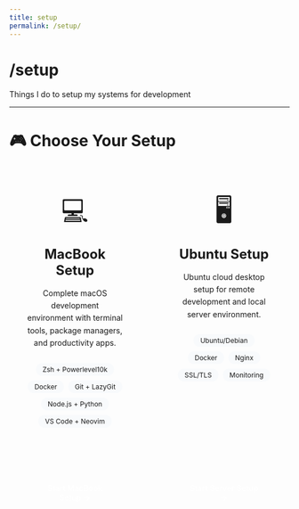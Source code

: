 ```yaml
---
title: setup
permalink: /setup/
---
```


# /setup

Things I do to setup my systems for development

---

# 🎮 Choose Your Setup

<div class="setup-selection">
  <div class="setup-card">
    <div class="setup-icon">💻</div>
    <h2>MacBook Setup</h2>
    <p>Complete macOS development environment with terminal tools, package managers, and productivity apps.</p>
    <div class="setup-features">
      <span class="feature-tag">Zsh + Powerlevel10k</span>
      <span class="feature-tag">Docker</span>
      <span class="feature-tag">Git + LazyGit</span>
      <span class="feature-tag">Node.js + Python</span>
      <span class="feature-tag">VS Code + Neovim</span>
    </div>
    <a href="{{ '/setup/macbook' | relative_url }}" class="setup-button">
      Start MacBook Setup →
    </a>
  </div>

  <div class="setup-card">
    <div class="setup-icon">🖥️</div>
    <h2>Ubuntu Setup</h2>
    <p>Ubuntu cloud desktop setup for remote development and local server environment.</p>
    <div class="setup-features">
      <span class="feature-tag">Ubuntu/Debian</span>
      <span class="feature-tag">Docker</span>
      <span class="feature-tag">Nginx</span>
      <span class="feature-tag">SSL/TLS</span>
      <span class="feature-tag">Monitoring</span>
    </div>
    <a href="{{ '/setup/ubuntu' | relative_url }}" class="setup-button">
      Start Server Setup →
    </a>
  </div>
</div>

<style>
.setup-selection {
  display: grid;
  grid-template-columns: 1fr 1fr;
  gap: 2rem;
  margin: 2rem 0;
}

.setup-card {
  background: var(--card);
  border: 2px solid var(--line);
  border-radius: 16px;
  padding: 2rem;
  text-align: center;
  transition: all 0.3s ease;
  position: relative;
  overflow: hidden;
  display: flex;
  flex-direction: column;
  height: 100%;
}

.setup-card:hover {
  border-color: var(--accent);
  transform: translateY(-4px);
  box-shadow: 0 12px 32px rgba(0, 0, 0, 0.1);
}

.setup-card::before {
  content: '';
  position: absolute;
  top: 0;
  left: 0;
  right: 0;
  height: 4px;
  background: linear-gradient(90deg, var(--accent), #60a5fa);
  opacity: 0;
  transition: opacity 0.3s ease;
}

.setup-card:hover::before {
  opacity: 1;
}

.setup-icon {
  font-size: 3rem;
  margin-bottom: 1rem;
}

.setup-card h2 {
  margin: 0 0 1rem 0;
  font-size: 1.5rem;
  color: var(--ink);
}

.setup-card p {
  margin: 0 0 1.5rem 0;
  color: var(--muted);
  line-height: 1.6;
}

.setup-features {
  display: flex;
  flex-wrap: wrap;
  gap: 0.5rem;
  justify-content: center;
  margin-bottom: 1.5rem;
}

.feature-tag {
  background: #f8fafc;
  border: 1px solid var(--line);
  border-radius: 20px;
  padding: 0.25rem 0.75rem;
  font-size: 0.75rem;
  color: var(--text-muted);
  font-family: var(--mono);
}

.setup-button {
  display: inline-block;
  background: var(--accent);
  color: white;
  padding: 0.75rem 1.5rem;
  border-radius: 8px;
  text-decoration: none;
  font-weight: 500;
  transition: all 0.2s ease;
  border: 2px solid var(--accent);
  margin-top: auto;
}

.setup-button:hover {
  transform: translateY(-1px);
}

[data-theme="dark"] .setup-card h2,
[data-theme="dark"] .setup-card p {
  color: #ffffff !important;
}

[data-theme="dark"] .feature-tag {
  background: #ffffff !important;
  color: #000000 !important;
  border-color: #ffffff !important;
}

[data-theme="dark"] .setup-button {
  background: #ffffff !important;
  color: #000000 !important;
  border-color: #ffffff !important;
}

@media (max-width: 768px) {
  .setup-selection {
    grid-template-columns: 1fr;
    gap: 1.5rem;
  }
  
  .setup-card {
    padding: 1.5rem;
  }
  
  .setup-features {
    justify-content: flex-start;
  }
}
</style>
